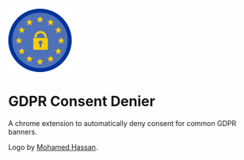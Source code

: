 ![logo](/src/img/gdpr_lock_128.png)
# GDPR Consent Denier

A chrome extension to automatically deny consent for common GDPR banners.

Logo by [Mohamed Hassan](https://pixabay.com/users/mohamed_hassan-5229782).
